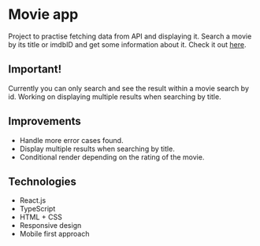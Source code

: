 # Movie app

Project to practise fetching data from API and displaying it. Search a movie by its title or imdbID and get some information about it. Check it out [here](https://fabbeiru.github.io/MovieApp/).

## Important!

Currently you can only search and see the result within a movie search by id. Working on displaying multiple results when searching by title.

## Improvements

- Handle more error cases found.
- Display multiple results when searching by title.
- Conditional render depending on the rating of the movie.

## Technologies

- React.js
- TypeScript
- HTML + CSS
- Responsive design
- Mobile first approach
